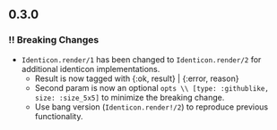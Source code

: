## 0.3.0

### :bangbang: Breaking Changes

* `Identicon.render/1` has been changed to `Identicon.render/2` for additional
identicon implementations.
  * Result is now tagged with {:ok, result} | {:error, reason}
  * Second param is now an optional `opts \\ [type: :githublike, size: :size_5x5]` to minimize the breaking change.
  * Use bang version (`Identicon.render!/2`) to reproduce previous functionality.
